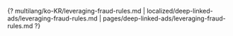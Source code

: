 {? multilang/ko-KR/leveraging-fraud-rules.md | localized/deep-linked-ads/leveraging-fraud-rules.md | pages/deep-linked-ads/leveraging-fraud-rules.md ?}
